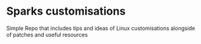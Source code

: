 # Sparks customisations
 Simple Repo that includes tips and ideas of Linux customisations alongside of patches and useful resources
